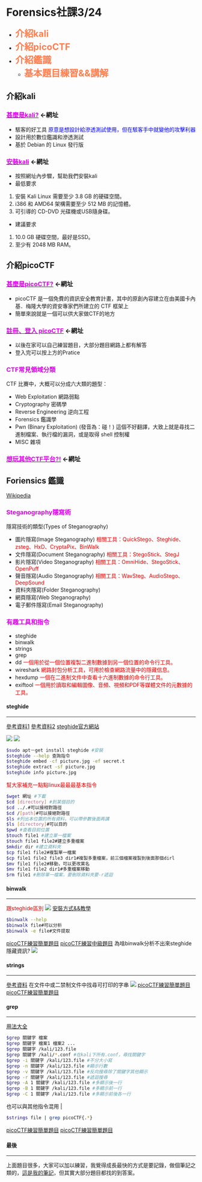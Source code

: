 # Forensics社課3/24
* <font size='5px' color='#FF7F50'>**介紹kali**</font>
* <font size='5px' color='#FF7F50'>**介紹picoCTF**</font>
* <font size='5px' color='#FF7F50'>**介紹鑑識**</font>
    * <font size='5px' color='#FF7F50'>**基本題目練習&&講解**</font>

## 介紹kali
### [<font color='deep red'>甚麼是kali?</font>](https://zh.wikipedia.org/zh-tw/Kali_Linux) <-網址
* 駭客的好工具
  <font color='blue'>原意是想設計給滲透測試使用，但在駭客手中就變他的攻擊利器</font>
* 設計用於數位鑑識和滲透測試
* 基於 Debian 的 Linux 發行版
### [<font color='deep red'>安裝kali</font>](https://ithelp.ithome.com.tw/articles/10298620) <-網址
* 按照網址內步驟，幫助我們安裝kali
* 最低要求

1. 安裝 Kali Linux 需要至少 3.8 GB 的硬碟空間。
2. i386 和 AMD64 架構需要至少 512 MB 的記憶體。
3. 可引導的 CD-DVD 光碟機或USB隨身碟。

* 建議要求
1. 10.0 GB 硬碟空間，最好是SSD。
2. 至少有 2048 MB RAM。
## 介紹picoCTF
### [<font color='deep red'>甚麼是picoCTF?</font>](https://picoctf.org/) <-網址
* picoCTF 是一個免費的資訊安全教育計畫，其中的原創內容建立在由美國卡內基．梅隆大學的資安專家們所建立的 CTF 框架上
* 簡單來說就是一個可以供大家做CTF的地方

### [<font color='deep red'>註冊、登入 picoCTF</font>](https://play.picoctf.org/login) <-網址
* 以後在家可以自己練習題目，大部分題目網路上都有解答
* 登入完可以按上方的Pratice
### <font color='deep red'>CTF常見領域分類</font>
CTF 比賽中，大概可以分成六大類的題型：

* Web Exploitation 網路弱點
* Cryptography 密碼學
* Reverse Engineering 逆向工程
* Forensics 鑑識學
* Pwn (Binary Exploitation)
(發音為：碰！) 這個不好翻譯，大致上就是尋找二進制檔案、執行檔的漏洞，或是取得 shell 控制權
* MISC 雜項

### [<font color='deep red'>想玩其他CTF平台?!</font>](https://dd13036.blogspot.com/2019/06/ctf.html) <-網址

## Foriensics 鑑識

[Wikipedia](https://zh.wikipedia.org/zh-tw/%E6%95%B8%E4%BD%8D%E9%91%91%E8%AD%98)
### <font color='deep red'>Steganography隱寫術</font>
隱寫技術的類型(Types of Steganography)
* 圖片隱寫(Image Steganography)
  <font color='deep blue'>相關工具：QuickStego、Steghide、zsteg、HxD、CryptaPix、BinWalk</font>
* 文件隱寫(Document Steganography)
  <font color='deep blue'>相關工具：StegoStick、StegJ</font>
* 影片隱寫(Video Steganography)
  <font color='deep blue'>相關工具：OmniHide、StegoStick、OpenPuff</font>
* 聲音隱寫(Audio Steganography)
  <font color='deep blue'>相關工具：WavSteg、AudioStego、DeepSound</font>
* 資料夾隱寫(Folder Steganography)
* 網頁隱寫(Web Steganography)
* 電子郵件隱寫(Email Steganography)
### <font color='deep red'>有趣工具和指令</font>
 * steghide 
 * binwalk
 * strings
 * grep
 * dd
 <font color='deep blue'>一個用於從一個位置複製二進制數據到另一個位置的命令行工具。</font>
 * wireshark
 <font color='deep blue'>網路封包分析工具，可用於檢查網路流量中的隱藏信息。</font>
 * hexdump
 <font color='deep blue'>一個在二進制文件中查看十六進制數據的命令行工具。</font>
 * exiftool
 <font color='deep blue'>一個用於讀取和編輯圖像、音頻、視頻和PDF等媒體文件的元數據的工具。</font>
 
 
#### steghide 
---
[參考資料1](https://ithelp.ithome.com.tw/m/articles/10278964)
[參考資料2](https://anwendeng.blogspot.com/2019/07/linuxsteganographysteghide.html)
[steghide官方網站](https://steghide.sourceforge.net/)

![](https://i.imgur.com/sjpsBJ8.jpg)
![](https://i.imgur.com/8RGT62O.png)


```bash
$sudo apt－get install steghide #安裝
$steghide --help 查詢指令
$steghide embed -cf picture.jpg -ef secret.t
$steghide extract -sf picture.jpg
$steghide info picture.jpg
```
 <font color='deep blue'>幫大家補充一點點linux最最最基本指令</font>
 ```bash
$wget 網址 #下載
$cd [directory] #到某個目的
$cd ../.#可以接相對路徑
$cd /[path]#可以接絕對路徑
$ls #列出本位置的所有資料，可以帶參數後面再講
$ls [directory]#可以目的
$pwd #查看目前位置
$touch file1 #建立單一檔案
$touch file1 file2#建立多重檔案
$mkdir dir #建立資料夾
$cp file1 file2#複製單一檔案
$cp file1 file2 file3 dir1#複製多重檔案，前三個檔案複製到後面那個dirl
$mv file1 file2#移動，可以更改黨名
$mv file1 file2 dir1#多重檔案移動
$rm file1 #刪除單一檔案，要刪除資料夾要-r遞迴
 ```
 
 
#### binwalk
---

 <font color='deep blue'>跟steghide區別</font>
![](https://i.imgur.com/ityc41v.png)
[安裝方式&&教學](https://cloud.tencent.com/developer/article/1515285)
```bash
$binwalk --help
$binwalk file#可以分析
$binwalk -e file#文件提取
```
[picoCTF練習簡單題目](https://play.picoctf.org/practice/challenge/129?category=4&page=1)
[picoCTF練習中級題目](
https://play.picoctf.org/practice/challenge/130?category=4&page=1)
為啥binwalk分析不出來steghide隱藏資訊?
![](https://i.imgur.com/zovxvJd.png)

#### strings
---
[參考資料](https://wangchujiang.com/linux-command/c/strings.html)
在文件中或二禁制文件中找尋可打印的字串
![](https://i.imgur.com/127CQAy.png)
[picoCTF練習簡單題目](https://play.picoctf.org/practice/challenge/44?category=4&page=1)
[picoCTF練習簡單題目](
https://play.picoctf.org/practice/challenge/265?category=4&page=1)
####  grep
---
[用法大全](https://blog.gtwang.org/linux/linux-grep-command-tutorial-examples/)
```bash
$grep 關鍵字 檔案
$grep 關鍵字 檔案1 檔案2 ...
$grep 關鍵字 /kali/123.file
$grep 關鍵字 /kali/*.conf #在kali下所有.conf，尋找關鍵字
$grep -i 關鍵字 /kali/123.file #不分大小寫
$grep -n 關鍵字 /kali/123.file #顯示行數
$grep -v 關鍵字 /kali/123.file #反向搜尋除了關鍵字其他顯示
$grep -r 關鍵字 /kali/123.file #遞迴搜尋
$grep -A 1 關鍵字 /kali/123.file #多顯示後一行
$grep -B 1 關鍵字 /kali/123.file #多顯示前一行
$grep -C 1 關鍵字 /kali/123.file #多顯示前後各一行
```
也可以與其他指令混用 |
```bash
$strings file | grep picoCTF{.*}
```
[picoCTF練習簡單題目](https://play.picoctf.org/practice/challenge/279?category=4&page=1)
[picoCTF練習簡單題目](https://play.picoctf.org/practice/challenge/19?category=4&page=2)
#### 最後
---
上面題目很多，大家可以加以練習，我覺得成長最快的方式是要記錄，做個筆記之類的，[這是我的筆記](https://hackmd.io/@LKanFpXQTUSJayug7EHeiA/rJqLG8Qdj)，但其實大部分題目都找的到答案。


